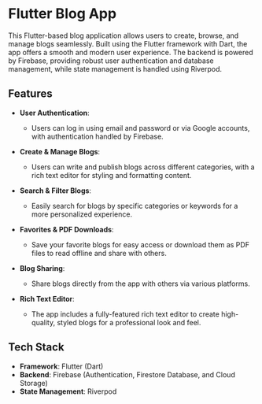 # Flutter Blog App

This Flutter-based blog application allows users to create, browse, and manage blogs seamlessly. Built using the Flutter framework with Dart, the app offers a smooth and modern user experience. The backend is powered by Firebase, providing robust user authentication and database management, while state management is handled using Riverpod.

## Features

- **User Authentication**: 
  - Users can log in using email and password or via Google accounts, with authentication handled by Firebase.

- **Create & Manage Blogs**: 
  - Users can write and publish blogs across different categories, with a rich text editor for styling and formatting content.
  
- **Search & Filter Blogs**: 
  - Easily search for blogs by specific categories or keywords for a more personalized experience.
  
- **Favorites & PDF Downloads**: 
  - Save your favorite blogs for easy access or download them as PDF files to read offline and share with others.

- **Blog Sharing**: 
  - Share blogs directly from the app with others via various platforms.

- **Rich Text Editor**: 
  - The app includes a fully-featured rich text editor to create high-quality, styled blogs for a professional look and feel.

## Tech Stack

- **Framework**: Flutter (Dart)
- **Backend**: Firebase (Authentication, Firestore Database, and Cloud Storage)
- **State Management**: Riverpod
